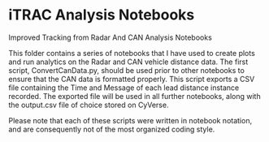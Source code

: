 # iTRAC Analysis Notebooks
 Improved Tracking from Radar And CAN Analysis Notebooks

This folder contains a series of notebooks that I have used to create plots and run analytics on the Radar and CAN vehicle distance data. The first script, ConvertCanData.py, should be used prior to other notebooks to ensure that the CAN data is formatted properly. This script exports a CSV file containing the Time and Message of each lead distance instance recorded. The exported file will be used in all further notebooks, along with the output.csv file of choice stored on CyVerse.

Please note that each of these scripts were written in notebook notation, and are consequently not of the most organized coding style.
